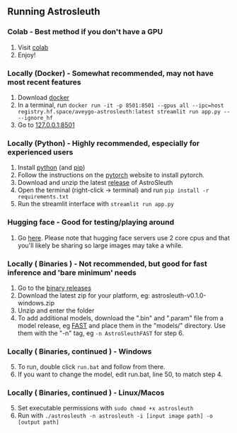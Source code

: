 ## Running Astrosleuth

### Colab - Best method if you don't have a GPU 
1. Visit [colab](https://colab.research.google.com/drive/1LxiNsnokF-6OmICSxWNvTeFEEZvRM2Lp?usp=sharing)
2. Enjoy!

### Locally (Docker) - Somewhat recommended, may not have most recent features
1. Download [docker](https://www.docker.com/products/docker-desktop/)
2. In a terminal, run ```docker run -it -p 8501:8501 --gpus all --ipc=host registry.hf.space/aveygo-astrosleuth:latest streamlit run app.py -- --ignore_hf```
4. Go to [127.0.0.1:8501](http://127.0.0.1:8501)

### Locally (Python) - Highly recommended, especially for experienced users
1. Install [python](https://www.python.org/downloads/) (and [pip](https://phoenixnap.com/kb/install-pip-windows))
2. Follow the instructions on the [pytorch](https://pytorch.org/get-started/locally/) website to install pytorch.
3. Download and unzip the latest [release](https://github.com/Aveygo/AstroSleuth/archive/refs/heads/master.zip) of AstroSleuth
4. Open the terminal (right-click -> terminal) and run ```pip install -r requirements.txt```
5. Run the streamlit interface with ```streamlit run app.py```

### Hugging face - Good for testing/playing around
1. Go [here](https://huggingface.co/spaces/Aveygo/AstroSleuth). Please note that hugging face servers use 2 core cpus and that you'll likely be sharing so large images may take a while.

### Locally ( Binaries ) - Not recommended, but good for fast inference and 'bare minimum' needs
1. Go to the [binary releases](https://github.com/Aveygo/AstroSleuth/releases/tag/v0.1.0) 
2. Download the latest zip for your platform, eg: astrosleuth-v0.1.0-windows.zip
3. Unzip and enter the folder
4. To add additional models, download the ".bin" and ".param" file from a model release, eg [FAST](https://github.com/Aveygo/AstroSleuth/releases/tag/FAST)  and place them in the "models/" directory. Use them with the "-n" tag, eg ```-n AstroSleuthFAST``` for step 6.

### Locally ( Binaries, continued ) - Windows
5. To run, double click ```run.bat``` and follow from there.
6. If you want to change the model, edit run.bat, line 50, to match step 4.

### Locally ( Binaries, continued ) - Linux/Macos
5. Set executable permissions with ```sudo chmod +x astrosleuth```
6. Run with ```./astrosleuth -n astrosleuth -i [input image path] -o [output path]```
